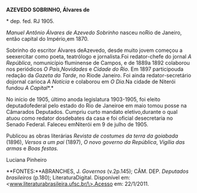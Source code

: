 **AZEVEDO SOBRINHO, Álvares de**

\* dep. fed. RJ 1905.

*Manuel Antônio Álvares de Azevedo Sobrinho* nasceu noRio de Janeiro,
então capital do Império,em 1870.

Sobrinho do escritor Álvares deAzevedo, desde muito jovem começou a
seexercitar como poeta, teatrólogo e jornalista.Foi redator-chefe do
jornal *A República*, nomunicípio fluminense de Campos, e de 1889a 1892
colaborou nos periódicos *O País*,*Novidades* e *Cidade do Rio*. Em 1897
participouda redação da *Gazeta da Tarde*, no Riode Janeiro. Foi ainda
redator-secretário dojornal carioca *A Notícia* e colaborou em *O
Dia*.Na cidade de Niterói fundou *A Capital**.*

No início de 1905, último anoda legislatura 1903-1905, foi eleito
deputadofederal pelo estado do Rio de Janeiroe em maio tomou posse na
Câmarados Deputados. Cumpriu curto mandato eletivo,durante o qual atuou
como redator dosdebates da casa e foi oficial desecretaria no Senado
Federal. Faleceu emNiterói em 9 de julho de 1905.

Publicou as obras literárias *Revista de costumes da terra da goiabada*
(1896), *Versos a um pai* (1897), *O novo governo da República*,
*Vigília das armas* e *Boas festas.*

Luciana Pinheiro

**FONTES:**ABRANCHES, J. *Governos* (v.2p.145); CÂM. DEP. *Deputados
brasileiros* (p.180); LiteraturaDigital. Disponível em:
\<www.literaturabrasileira.ufsc.br/\>.Acesso em: 22/1/2011.
